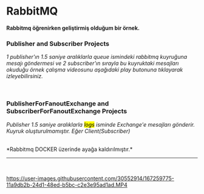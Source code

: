 # RabbitMQ
**Rabbitmq öğrenirken geliştirmiş olduğum bir örnek.**

<h3>Publisher and Subscriber Projects</h3>
<p><i>1 publisher'ın 1.5 saniye aralıklarla queue ismindeki rabbitmq kuyruğuna mesajı göndermesi ve 2 subscriber'ın sırayla bu kuyruktaki mesajları okuduğu örnek çalışma videosunu aşağıdaki play butonuna tıklayarak izleyebilirsiniz.</i></p>

<br/>

<h3>PublisherForFanoutExchange and SubscriberForFanoutExchange Projects</h3>
<p><i>Publisher 1.5 saniye aralıklarla <mark>logs</mark> isminde Exchange'e mesajları gönderir. Kuyruk oluşturulmamıştır. Eğer Client(Subscriber) </i></p>

<br/>
*Rabbitmq DOCKER üzerinde ayağa kaldırılmıştır.*

<hr/>
<br/>

https://user-images.githubusercontent.com/30552914/167259775-11a9db2b-24d1-48ed-b5bc-c2e3e95ad1ad.MP4
